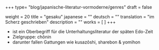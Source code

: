+++
type= "blog/japanische-literatur-vormoderne/genres"
draft = false

weight = 20
title = "gesaku"
japanese = ""
deutsch = ""
translation = "im Scherz geschrieben"
description = ""
works = [
]
+++

- ist ein Oberbegriff für die Unterhaltungsliteratur der späten Edo-Zeit
- Zielgruppe: chônin
- darunter fallen Gattungen wie kusazôshi, sharebon & yomihon
